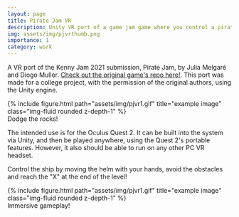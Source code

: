 ```yaml
---
layout: page
title: Pirate Jam VR
description: Unity VR port of a game jam game where you control a pirate ship!
img: assets/img/pjvrthumb.png
importance: 1
category: work
---
```


A VR port of the Kenny Jam 2021 submission, Pirate Jam, by Julia Melgaré and Diogo Muller. [Check out the original game's repo here!](https://github.com/Julia-Melgare/PirateJam/). This port was made for a college project, with the permission of the original authors, using the Unity engine.

<div class="row">
    <div class="col-sm mt-3 mt-md-0">
        {% include figure.html path="assets/img/pjvr1.gif" title="example image" class="img-fluid rounded z-depth-1" %}
    </div>
</div>
<div class="caption">
    Dodge the rocks!
</div>

The intended use is for the Oculus Quest 2. It can be built into the system via Unity, and then be played anywhere, using the Quest 2's portable features. However, it also should be able to run on any other PC VR headset.

Control the ship by moving the helm with your hands, avoid the obstacles and reach the "X" at the end of the level!

<div class="row">
    <div class="col-sm mt-3 mt-md-0">
        {% include figure.html path="assets/img/pjvr1.gif" title="example image" class="img-fluid rounded z-depth-1" %}
    </div>
</div>
<div class="caption">
    Immersive gameplay!
</div>